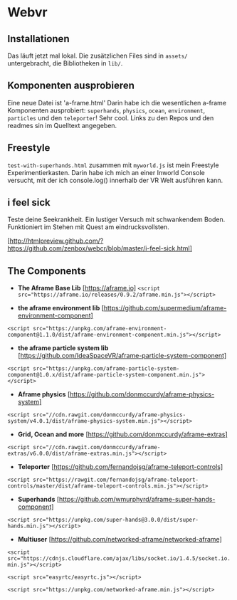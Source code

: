 # Webvr

## Installationen
Das läuft jetzt mal lokal. Die zusätzlichen Files sind in `assets/` untergebracht, die Bibliotheken in `lib/`. 

## Komponenten ausprobieren
Eine neue Datei ist 'a-frame.html' Darin habe ich die wesentlichen a-frame Komponenten ausprobiert: `superhands`, `physics`, `ocean`, `environment`, `particles` und den `teleporter`! Sehr cool. Links zu den Repos und den readmes sin im Quelltext angegeben.

## Freestyle
`test-with-superhands.html` zusammen mit `myworld.js` ist mein Freestyle Experimentierkasten. Darin habe ich mich an einer Inworld Console versucht, mit der ich console.log() innerhalb der VR Welt ausführen kann.

## i feel sick
Teste deine Seekrankheit. Ein lustiger Versuch mit schwankendem Boden. Funktioniert im Stehen mit Quest am eindrucksvollsten.

[http://htmlpreview.github.com/?https://github.com/zenbox/webcr/blob/master/i-feel-sick.html]

## The Components
- **The Aframe Base Lib**
[https://aframe.io]
`<script src="https://aframe.io/releases/0.9.2/aframe.min.js"></script>`
 
- **the aframe environment lib**
[https://github.com/supermedium/aframe-environment-component]

`<script src="https://unpkg.com/aframe-environment-component@1.1.0/dist/aframe-environment-component.min.js"></script>`
 
- **the aframe particle system lib**
[https://github.com/IdeaSpaceVR/aframe-particle-system-component]

`<script src="https://unpkg.com/aframe-particle-system-component@1.0.x/dist/aframe-particle-system-component.min.js"></script>`
 
- **Aframe physics**
[https://github.com/donmccurdy/aframe-physics-system]

`<script src="//cdn.rawgit.com/donmccurdy/aframe-physics-system/v4.0.1/dist/aframe-physics-system.min.js"></script>`
 
- **Grid, Ocean and more**
[https://github.com/donmccurdy/aframe-extras]

`<script src="//cdn.rawgit.com/donmccurdy/aframe-extras/v6.0.0/dist/aframe-extras.min.js"></script>`
 
- **Teleporter**
[https://github.com/fernandojsg/aframe-teleport-controls]

`<script src="https://rawgit.com/fernandojsg/aframe-teleport-controls/master/dist/aframe-teleport-controls.min.js"></script>`
 
- **Superhands**
[https://github.com/wmurphyrd/aframe-super-hands-component]

`<script src="https://unpkg.com/super-hands@3.0.0/dist/super-hands.min.js"></script>`
 
- **Multiuser**
[https://github.com/networked-aframe/networked-aframe]

`<script src="https://cdnjs.cloudflare.com/ajax/libs/socket.io/1.4.5/socket.io.min.js"></script>`

`<script src="easyrtc/easyrtc.js"></script>`

`<script src="https://unpkg.com/networked-aframe.min.js"></script>`

